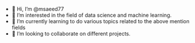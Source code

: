 - 👋 Hi, I’m @msaeed77
- 👀 I’m interested in the field of data science and machine learning.
- 🌱 I’m currently learning to do various topics related to the above mention fields
- 💞️ I’m looking to collaborate on different projects.

<!---
msaeed77/msaeed77 is a ✨ special ✨ repository because its `README.md` (this file) appears on your GitHub profile.
You can click the Preview link to take a look at your changes.
--->
